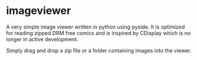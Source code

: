 # imageviewer

A very simple image viewer written in python using pyside. It is optimized for reading zipped DRM free comics and is inspired by CDisplay which is no longer in active development.

Simply drag and drop a zip file or a folder containing images into the viewer.
